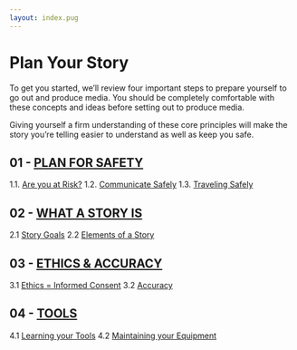 ```yaml
---
layout: index.pug
---
```


# Plan Your Story

To get you started, we’ll review four important steps to prepare yourself to go out and produce
media. You should be completely comfortable with these concepts and ideas before setting out to produce media.

Giving yourself a firm understanding of these core principles will make the story you’re telling easier to understand as well as keep you safe.

## 01 - [PLAN FOR SAFETY](../content/plan/1-0-planForSafety.md)

1.1. [Are you at Risk?](/plan/1-1-areYouAtRisk)
1.2. [Communicate Safely](/plan/1-2-communicateSafely)
1.3. [Traveling Safely](/plan/1-3-travelingSafely)

## 02 - [WHAT A STORY IS](/plan/2-0-whatAStoryIs)

2.1 [Story Goals](/plan/2-1-storyGoals)
2.2 [Elements of a Story](/plan/2-2-elementsOfAStory)

## 03 - [ETHICS & ACCURACY](/plan/3-0-ethicsAndAccurary)

3.1 [Ethics = Informed Consent](/plan/3-1-ethicsEqualsInformedConsent)
3.2 [Accuracy](/plan/3-2-accuracy)

## 04 - [TOOLS](/plan/4-0-tools)

4.1 [Learning your Tools](/plan/4-1-learningYourTools)
4.2 [Maintaining your Equipment](/plan/4-2-maintainingYourEquipment)
